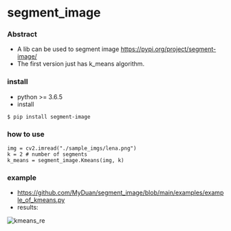 # segment_image

### Abstract

- A lib can be used to segment image https://pypi.org/project/segment-image/
- The first version just has k_means algorithm.

### install

- python >= 3.6.5
- install
```
$ pip install segment-image
```


### how to use

```
img = cv2.imread("./sample_imgs/lena.png")
k = 2 # number of segments
k_means = segment_image.Kmeans(img, k)
```

### example

- https://github.com/MyDuan/segment_image/blob/main/examples/example_of_kmeans.py
- results:

![kmeans_re](https://user-images.githubusercontent.com/19246998/113019886-04c81500-91bd-11eb-8075-016c64f5161b.png)

